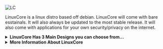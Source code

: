 ![LC](https://github.com/0WordsT0Say/LinuxCore/assets/92313834/35c93947-f64b-4803-af85-cda2b7ed4a42)

LinuxCore is a linux distro based off debian. LinuxCore will come with bare esstainals. It will also always be updated to the most stable release. It will also come with applications for your own security/privacy on the internet.

<details>
<summary><b>LinuxCore Has 3 Main Designs you can choose from...</b></summary>
  <br />
(1.Default)

[Image missing]
<br />
(2.Windows 10) 

[Image missing]
<br />
(3.macOS 11+)

[Image missing]
<br />

</details>


<details>
<summary><b>More Information About LinuxCore</b></summary>
  <br />
LinuxCore was orginally gonna be named LinxCore. Until we found out a company product goes by LinX Core. So we changed to have LinuxCore with the U instead.
  
LinuxCore was first thought of 10/24/2023 and execution to be making LinuxCore soon followed after. The thought of LinuxCore was accidental while making wallpapers. It was gonna be a wallpaper with the andromeda galaxy and the word core in the bottom left corner. But soon after it felt as if something was missing I looked at the filename LinxCore and thats what I added was Linx, and just then I wanted to make my very own Linux Distro. Of course it is now LinuxCore.

</details>
